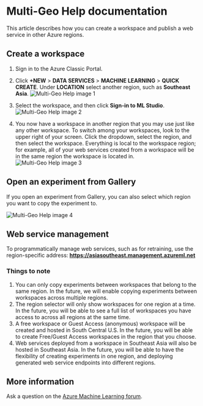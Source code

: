 <properties
   pageTitle="Multi-Geo Help documentation | Microsoft Azure"
   description="Learn how to create a workspace and publish a web service in an Azure region different from the South Central United States (SCUS) Azure region."
   services="machine-learning"
   documentationCenter=""
   authors="tedway"
   manager="paulettm"
   editor="rmca14"
   tags=""/>

<tags
   ms.service="machine-learning"
   ms.devlang="na"
   ms.topic="article"
   ms.tgt_pltfrm="na"
   ms.workload="na"
   ms.date="02/12/2016"
   ms.author="tedway; neerajkh"/>

# Multi-Geo Help documentation

This article describes how you can create a workspace and publish a web service in other Azure regions.

## Create a workspace

1. Sign in to the Azure Classic Portal.

2.  Click **+NEW** > **DATA SERVICES** > **MACHINE LEARNING** > **QUICK CREATE**.  Under **LOCATION** select another region, such as **Southeast Asia**.
![Multi-Geo Help image 1][1]
3. Select the workspace, and then click **Sign-in to ML Studio**.
![Multi-Geo Help image 2][2]

4. You now have a workspace in another region that you may use just like any other workspace. To switch among your workspaces, look to the upper right of your screen. Click the dropdown, select the region, and then select the workspace. Everything is local to the workspace region; for example, all of your web services created from a workspace will be in the same region the workspace is located in.
![Multi-Geo Help image 3][3]

## Open an experiment from Gallery

If you open an experiment from Gallery, you can also select which region you want to copy the experiment to.

![Multi-Geo Help image 4][4a]

## Web service management

To programmatically manage web services, such as for retraining, use the region-specific address: **https://asiasoutheast.management.azureml.net**

### Things to note

1.	You can only copy experiments between workspaces that belong to the same region. In the future, we will enable copying experiments between workspaces across multiple regions.
2.	The region selector will only show workspaces for one region at a time. In the future, you will be able to see a full list of workspaces you have access to across all regions at the same time.  
3.	A free workspace or Guest Access (anonymous) workspace will be created and hosted in South Central U.S. In the future, you will be able to create Free/Guest Access workspaces in the region that you choose.  
4.	Web services deployed from a workspace in Southeast Asia will also be hosted in Southeast Asia. In the future, you will be able to have the flexibility of creating experiments in one region, and deploying generated web service endpoints into different regions.  

## More information

Ask a question on the [Azure Machine Learning forum](https://social.msdn.microsoft.com/Forums/azure/home?forum=MachineLearning).

<!--Image references-->
[1]: ./media/machine-learning-multi-geo/multi-geo_1.png
[2]: ./media/machine-learning-multi-geo/multi-geo_2.png
[3]: ./media/machine-learning-multi-geo/multi-geo_3.png
[4a]: ./media/machine-learning-multi-geo/multi-geo_4a.png
